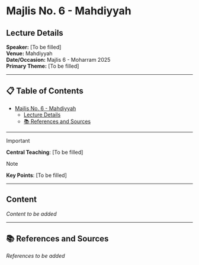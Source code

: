 # Majlis No. 6 - Mahdiyyah

## Lecture Details

**Speaker:** [To be filled]  
**Venue:** Mahdiyyah  
**Date/Occasion:** Majlis 6 - Moharram 2025  
**Primary Theme:** [To be filled]

---

## 📋 Table of Contents

- [Majlis No. 6 - Mahdiyyah](#majlis-no-6---mahdiyyah)
  - [Lecture Details](#lecture-details)
  - [📚 References and Sources](#-references-and-sources)

---

> [!IMPORTANT]
> **Central Teaching**: [To be filled]

> [!NOTE]
> **Key Points**: [To be filled]

---

## Content

*Content to be added*

---

## 📚 References and Sources

*References to be added*

